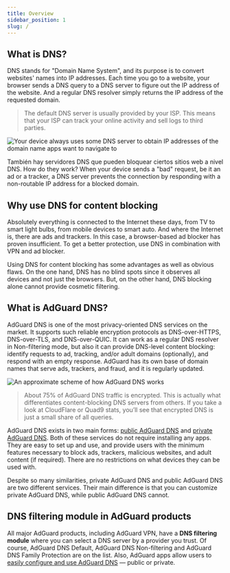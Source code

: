 ```yaml
---
title: Overview
sidebar_position: 1
slug: /
---
```


## What is DNS?

DNS stands for "Domain Name System", and its purpose is to convert websites' names into IP addresses. Each time you go to a website, your browser sends a DNS query to a DNS server to figure out the IP address of the website. And a regular DNS resolver simply returns the IP address of the requested domain.

> The default DNS server is usually provided by your ISP. This means that your ISP can track your online activity and sell logs to third parties.

![Your device always uses some DNS server to obtain IP addresses of the domain name apps want to navigate to](https://cdn.adtidy.org/content/blog/articles/dns-cbs/scr1.png)

También hay servidores DNS que pueden bloquear ciertos sitios web a nivel DNS. How do they work? When your device sends a "bad" request, be it an ad or a tracker, a DNS server prevents the connection by responding with a non-routable IP address for a blocked domain.

## Why use DNS for content blocking

Absolutely everything is connected to the Internet these days, from TV to smart light bulbs, from mobile devices to smart auto. And where the Internet is, there are ads and trackers. In this case, a browser-based ad blocker has proven insufficient. To get a better protection, use DNS in combination with VPN and ad blocker.

Using DNS for content blocking has some advantages as well as obvious flaws. On the one hand, DNS has no blind spots since it observes all devices and not just the browsers. But, on the other hand, DNS blocking alone cannot provide cosmetic filtering.

## What is AdGuard DNS?

AdGuard DNS is one of the most privacy-oriented DNS services on the market. It supports such reliable encryption protocols as DNS-over-HTTPS, DNS-over-TLS, and DNS-over-QUIC. It can work as a regular DNS resolver in Non-filtering mode, but also it can provide DNS-level content blocking: identify requests to ad, tracking, and/or adult domains (optionally), and respond with an empty response. AdGuard has its own base of domain names that serve ads, trackers, and fraud, and it is regularly updated.

![An approximate scheme of how AdGuard DNS works](https://cdn.adtidy.org/public/Adguard/Blog/scr2.png)

> About 75% of AdGuard DNS traffic is encrypted. This is actually what differentiates content-blocking DNS servers from others. If you take a look at CloudFlare or Quad9 stats, you’ll see that encrypted DNS is just a small share of all queries.

AdGuard DNS exists in two main forms: [public AdGuard DNS](public-dns/overview.md) and [private AdGuard DNS](private-dns/overview.md). Both of these services do not require installing any apps. They are easy to set up and use, and provide users with the minimum features necessary to block ads, trackers, malicious websites, and adult content (if required). There are no restrictions on what devices they can be used with.

Despite so many similarities, private AdGuard DNS and public AdGuard DNS are two different services. Their main difference is that you can customize private AdGuard DNS, while public AdGuard DNS cannot.

## DNS filtering module in AdGuard products

All major AdGuard products, including AdGuard VPN, have a **DNS filtering module** where you can select a DNS server by a provider you trust. Of course, AdGuard DNS Default, AdGuard DNS Non-filtering and AdGuard DNS Family Protection are on the list. Also, AdGuard apps allow users to [easily configure and use AdGuard DNS](https://adguard-dns.io/public-dns.html) — public or private.
